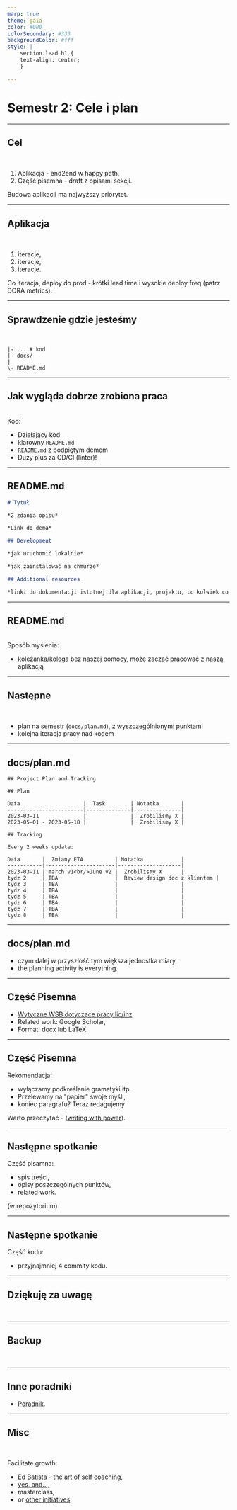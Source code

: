 ```yaml
---
marp: true
theme: gaia
color: #000
colorSecondary: #333
backgroundColor: #fff
style: |
    section.lead h1 {
    text-align: center;
    }

---
```

<!-- _class: lead -->
# Semestr 2: Cele i plan

---
<!-- _class: lead -->
## Cel
<br />

1. Aplikacja - end2end w happy path,
2. Część pisemna - draft z opisami sekcji.

Budowa aplikacji  ma najwyższy priorytet.

---
<!-- _class: lead -->
## Aplikacja
<br />

1. iteracje, 
2. iteracje,
3. iteracje.

Co iteracja, deploy do prod - krótki lead time i wysokie deploy freq (patrz DORA metrics).

---
<!-- _class: lead -->
## Sprawdzenie gdzie jesteśmy
<br />

```
|- ... # kod
|- docs/
|
\- README.md
```
---
<!-- _class: lead -->
## Jak wygląda dobrze zrobiona praca
<br>
Kod:

- Działający kod
- klarowny `README.md`
- `README.md` z podpiętym demem
- Duży plus za CD/CI (linter)!

---
<!-- _class: lead -->
## README.md

```markdown
# Tytuł

*2 zdania opisu*

*Link do dema*

## Development

*jak uruchomić lokalnie*

*jak zainstalować na chmurze*

## Additional resources

*linki do dokumentacji istotnej dla aplikacji, projektu, co kolwiek co było nam pomocne*
```

---
<!-- _class: lead -->
## README.md
<br />
Sposób myślenia:

- koleżanka/kolega bez naszej pomocy, może zacząć pracować z naszą aplikacją

---
<!-- _class: lead -->
## Następne
<br />

- plan na semestr (`docs/plan.md`), z wyszczególnionymi punktami
- kolejna iteracja pracy nad kodem

---
<!-- _class: lead -->
## docs/plan.md

```
## Project Plan and Tracking

## Plan

Data                    |  Task        | Notatka       |
------------------------|--------------|---------------|
2023-03-11              |              |  Zrobilismy X |
2023-05-01 - 2023-05-18 |              |  Zrobilismy X |

## Tracking

Every 2 weeks update:

Data       |  Zmiany ETA          | Notatka            |
-----------|----------------------|--------------------|
2023-03-11 | march v1<br/>June v2 |  Zrobilismy X      |
tydz 2     | TBA                  |  Review design doc z klientem |
tydz 3     | TBA                  |                    |
tydz 4     | TBA                  |                    |
tydz 5     | TBA                  |                    |
tydz 6     | TBA                  |                    |
tydz 7     | TBA                  |                    |
tydz 8     | TBA                  |                    |
```

---
<!-- _class: lead -->
## docs/plan.md

- czym dalej w przyszłość tym większa jednostka miary,
- the planning activity is everything.

---
<!-- _class: lead -->
## Część Pisemna

- [Wytyczne WSB dotyczące pracy lic/inz](https://github.com/wojciech11/se_techniczny_projekt_nowatorski/blob/master/01_wymagania_formalne/13_2021-Zarzadzenie_projekt_inz.pdf)
- Related work: Google Scholar,
- Format: docx lub LaTeX.

---
<!-- _class: lead -->
## Część Pisemna

Rekomendacja:

- wyłączamy podkreślanie gramatyki itp.
- Przelewamy na "papier" swoje myśli,
- koniec paragrafu? Teraz redagujemy

Warto przeczytać - ([writing with power](https://www.amazon.com/Writing-Power-Techniques-Mastering-Process/dp/0195120183)).

---
<!-- _class: lead -->
## Następne spotkanie

Część pisamna:

- spis treści,
- opisy poszczególnych punktów,
- related work.

(w repozytorium)

---
<!-- _class: lead -->
## Następne spotkanie

Część kodu:

- przyjnajmniej 4 commity kodu.

---
<!-- _class: lead -->
## Dziękuję za uwagę
<br />

---
<!-- _class: lead -->
## Backup
<br />

---
<!-- _class: lead -->
## Inne poradniki

- [Poradnik](https://www.ii.pwr.edu.pl/~michalski/media/poradnik.pdf).

---
<!-- _class: lead -->
## Misc
<br />

Facilitate growth:

- [Ed Batista - the art of self coaching](https://www.edbatista.com/the-art-of-self-coaching-public-course.html),
- [yes, and...,](https://en.wikipedia.org/wiki/Yes,_and...)
- masterclass,
- or [other initiatives](https://eonyc.org/wp-content/uploads/EOResources/ModeratorResources/MyEOForumModeratorGuidebook.pdf).
